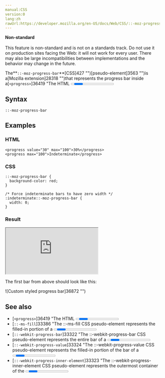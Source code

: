 ```yaml
---
manual:CSS
version:0
lang:zh
rawUrl:https://developer.mozilla.org/en-US/docs/Web/CSS/::-moz-progress-bar
---
```






**Non-standard**<br></br>This feature is non-standard and is not on a standards track. Do not use it on production sites facing the Web: it will not work for every user. There may also be large incompatibilities between implementations and the behavior may change in the future.





The**`::-moz-progress-bar`**[CSS]427 "")[pseudo-element]3563 "")is a[Mozilla extension]28318 "")that represents the progress bar inside a[`<progress>`]36419 "The HTML <progress> element represents the completion progress of a task, typically displayed as a progress bar.")element. (The bar represents the amount of progress that has been made.)


## Syntax<a name="Syntax"></a>

```
::-moz-progress-bar
```

## Examples<a name="Examples"></a>

### HTML<a name="HTML"></a>

```
<progress value="30" max="100">30%</progress>
<progress max="100">Indeterminate</progress>
```

### CSS<a name="CSS"></a>

```
::-moz-progress-bar {
  background-color: red;
}

/* Force indeterminate bars to have zero width */
:indeterminate::-moz-progress-bar {
  width: 0;
}
```

### Result<a name="Result"></a>


<iframe src='https://mdn.mozillademos.org/en-US/docs/Web/CSS/::-moz-progress-bar$samples/Examples?revision=1303117' width='null' height='null'></iframe>




The first bar from above should look like this:



![Custom styled progress bar]36872 "")


## See also<a name="See_also"></a>

* [`<progress>`]36419 "The HTML <progress> element represents the completion progress of a task, typically displayed as a progress bar.")
* [`::-ms-fill`]33386 "The ::-ms-fill CSS pseudo-element represents the filled-in portion of a <progress> element. This pseudo-element is non-standard and specific to Internet Explorer 10+, hence the vendor prefix.")
* [`::-webkit-progress-bar`]33322 "The ::-webkit-progress-bar CSS pseudo-element represents the entire bar of a <progress> element. Normally it's only visible as the unfilled portion of the bar, since by default it's rendered below the ::-webkit-progress-value pseudo-element. It is a child of the ::-webkit-progress-inner-element pseudo-element and the parent of the ::-webkit-progress-value pseudo-element.")
* [`::-webkit-progress-value`]33324 "The ::-webkit-progress-value CSS pseudo-element represents the filled-in portion of the bar of a <progress> element. It is a child of the ::-webkit-progress-bar pseudo-element.")
* [`::-webkit-progress-inner-element`]33323 "The ::-webkit-progress-inner-element CSS pseudo-element represents the outermost container of the <progress> element. It is the parent of the ::-webkit-progress-bar pseudo-element.")



